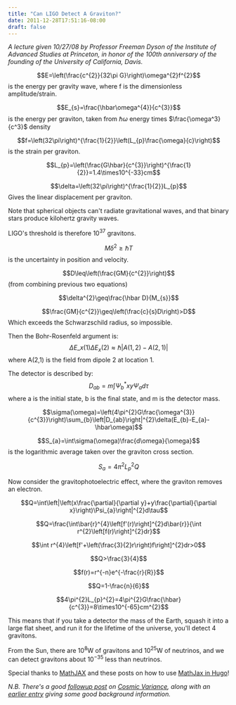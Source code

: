```yaml
---
title: "Can LIGO Detect A Graviton?"
date: 2011-12-28T17:51:16-08:00
draft: false
---
```

*A lecture given 10/27/08 by Professor Freeman Dyson of the Institute of
Advanced Studies at Princeton, in honor of the 100th anniversary of the
founding of the University of California, Davis.*

$$E=\left(\frac{c^{2}}{32\pi G}\right)\omega^{2}f^{2}$$
is the energy per gravity wave, where f is the dimensionless
amplitude/strain.  

$$E_{s}=\frac{\hbar\omega^{4}}{c^{3}}$$
is the energy per graviton, taken from $\hbar\omega$ energy times
$\frac{\omega^3}{c^3}$ density  

$$f=\left(32\pi\right)^{\frac{1}{2}}\left(L_{p}\frac{\omega}{c}\right)$$
is the strain per graviton.  

$$L_{p}=\left(\frac{G\hbar}{c^{3}}\right)^{\frac{1}{2}}=1.4\times10^{-33}cm$$

$$\delta=\left(32\pi\right)^{\frac{1}{2}}L_{p}$$
Gives the linear displacement per graviton.  

Note that spherical objects can't radiate gravitational waves, and that
binary stars produce kilohertz gravity waves.  

LIGO's threshold is therefore $10^{37}$ gravitons.  

$$M\delta^{2}\geq\hbar T$$
is the uncertainty in position and velocity.  

$$D\leq\left(\frac{GM}{c^{2}}\right)$$
(from combining previous two equations)  

$$\delta^{2}\geq\frac{\hbar D}{M_{s}}$$

$$\frac{GM}{c^{2}}\geq\left(\frac{c}{s}D\right)>D$$
Which exceeds the Schwarzschild radius, so impossible.  

Then the Bohr-Rosenfeld argument is:  
$$\Delta E\_{x}(1)\Delta E_{x}(2)\approx\hbar\left|A(1,2)-A(2,1)\right|$$
where A(2,1) is the field from dipole 2 at location 1.  

The detector is described by:  
$$D_{ab}=m\int\Psi_{b}^{*}xy\Psi_{a}d\tau$$
where a is the initial state, b is the final state, and m is the detector mass.  

$$\sigma(\omega)=\left(4\pi^{2}G\frac{\omega^{3}}{c^{3}}\right)\sum_{b}\left|D_{ab}\right|^{2}\delta(E_{b}-E_{a}-\hbar\omega)$$

$$S_{a}=\int\sigma(\omega)\frac{d\omega}{\omega}$$
is the logarithmic average taken over the graviton cross section.  

$$S_{a}=4\pi^{2}L_{p}^{2}Q$$

Now consider the gravitophotoelectric effect, where the graviton removes
an electron.  

$$Q=\int\left|\left(x\frac{\partial}{\partial
y}+y\frac{\partial}{\partial
x}\right)\Psi_{a}\right|^{2}d\tau$$  

$$Q=\frac{\int\bar{r}^{4}\left[f'(r)\right]^{2}d\bar{r}}{\int
r^{2}\left[f(r)\right]^{2}dr}$$

$$\int
r^{4}\left[f'+\left(\frac{3}{2}r\right)f\right]^{2}dr>0$$

$$Q>\frac{3}{4}$$

$$f(r)=r^{-n}e^{-\frac{r}{R}}$$

$$Q=1-\frac{n}{6}$$

$$4\pi^{2}L_{p}^{2}=4\pi^{2}G\frac{\hbar}{c^{3}}=8\times10^{-65}cm^{2}$$

This means that if you take a detector the mass of the Earth, squash it
into a large flat sheet, and run it for the lifetime of the universe,
you'll detect 4 gravitons.  

From the Sun, there are $10^{8}$W of gravitons and $10^{25}$W of
neutrinos, and we can detect gravitons about $10^{-35}$ less than
neutrinos.  

Special thanks to
[MathJAX](http://www.mathjax.org/) and these posts on how to use [MathJax
in
Hugo](https://github.com/budparr/gohugo-theme-ananke/issues/129)!</span>  


*N.B. There's a good [followup
post](http://blogs.discovermagazine.com/cosmicvariance/2009/07/05/catching-the-waves/)
on [Cosmic Variance](http://blogs.discovermagazine.com/cosmicvariance/),
along with an [earlier
entry](http://blogs.discovermagazine.com/cosmicvariance/2007/04/25/the-difficult-childhood-of-gravitational-waves/)
giving some good background information.*
